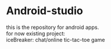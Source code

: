 # Android-studio
this is the repository for android apps.    
for now existing project:    
iceBreaker: chat/online tic-tac-toe game
